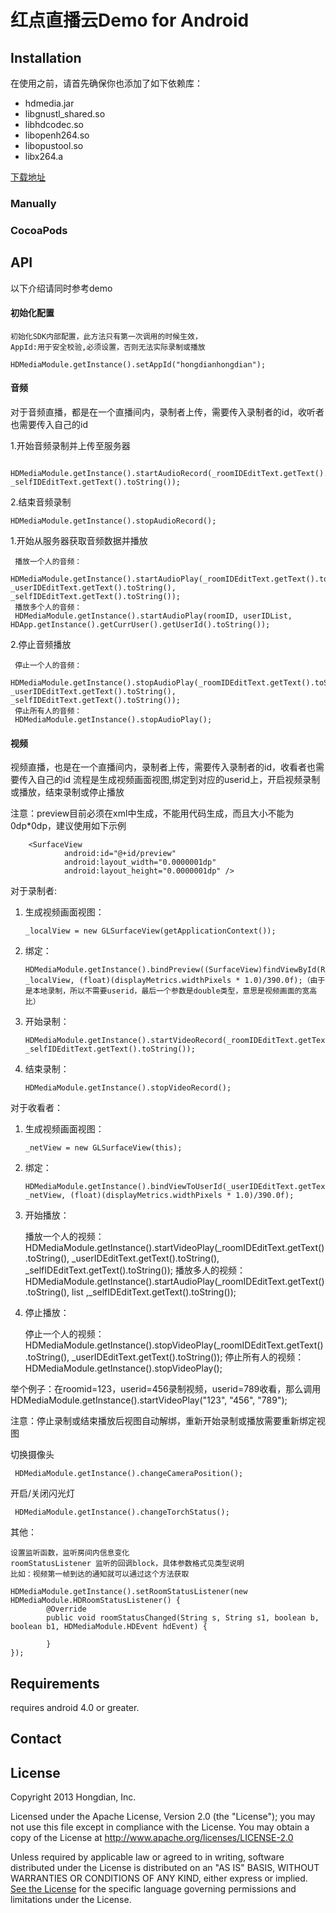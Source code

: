 
# 红点直播云Demo for Android #

## Installation  ##

 在使用之前，请首先确保你也添加了如下依赖库：
 
  * hdmedia.jar
  * libgnustl_shared.so
  * libhdcodec.so
  * libopenh264.so
  * libopustool.so
  * libx264.a


[下载地址](https://github.com/HongdianLab/android-live-sdk)

### Manually ####



### CocoaPods ###

## API ##
 以下介绍请同时参考demo

#### 初始化配置 ####

    初始化SDK内部配置，此方法只有第一次调用的时候生效，
    AppId:用于安全校验,必须设置，否则无法实际录制或播放

    HDMediaModule.getInstance().setAppId("hongdianhongdian");


#### 音频 ####
  对于音频直播，都是在一个直播间内，录制者上传，需要传入录制者的id，收听者也需要传入自己的id
  
  1.开始音频录制并上传至服务器
 
     HDMediaModule.getInstance().startAudioRecord(_roomIDEditText.getText().toString(), _selfIDEditText.getText().toString());
 
  2.结束音频录制
 
    HDMediaModule.getInstance().stopAudioRecord();
 
  1.开始从服务器获取音频数据并播放
 
     播放一个人的音频：
     HDMediaModule.getInstance().startAudioPlay(_roomIDEditText.getText().toString(), _userIDEditText.getText().toString(), _selfIDEditText.getText().toString());
     播放多个人的音频：
     HDMediaModule.getInstance().startAudioPlay(roomID, userIDList, HDApp.getInstance().getCurrUser().getUserId().toString());

 
   2.停止音频播放
 
     停止一个人的音频：
     HDMediaModule.getInstance().stopAudioPlay(_roomIDEditText.getText().toString(), _userIDEditText.getText().toString(), _selfIDEditText.getText().toString());
     停止所有人的音频：
     HDMediaModule.getInstance().stopAudioPlay();

#### 视频 ####

  视频直播，也是在一个直播间内，录制者上传，需要传入录制者的id，收看者也需要传入自己的id
  流程是生成视频画面视图,绑定到对应的userid上，开启视频录制或播放，结束录制或停止播放
  
  注意：preview目前必须在xml中生成，不能用代码生成，而且大小不能为0dp*0dp，建议使用如下示例
  
  		<SurfaceView
                android:id="@+id/preview"
                android:layout_width="0.0000001dp"
                android:layout_height="0.0000001dp" />

  对于录制者:
  
  1. 生成视频画面视图：
  
         _localView = new GLSurfaceView(getApplicationContext());
  
  2. 绑定：
  
         HDMediaModule.getInstance().bindPreview((SurfaceView)findViewById(R.id.preview), _localView, (float)(displayMetrics.widthPixels * 1.0)/390.0f);（由于是本地录制，所以不需要userid，最后一个参数是double类型，意思是视频画面的宽高比）
  
  3. 开始录制：
  
         HDMediaModule.getInstance().startVideoRecord(_roomIDEditText.getText().toString(), _selfIDEditText.getText().toString());
  
  4. 结束录制： 
  
         HDMediaModule.getInstance().stopVideoRecord();

  
对于收看者：
  
  1. 生成视频画面视图： 
  
         _netView = new GLSurfaceView(this);
  
  2. 绑定：
  
         HDMediaModule.getInstance().bindViewToUserId(_userIDEditText.getText().toString(), _netView, (float)(displayMetrics.widthPixels * 1.0)/390.0f);
  
  3. 开始播放：
  
        播放一个人的视频：
        HDMediaModule.getInstance().startVideoPlay(_roomIDEditText.getText().toString(), _userIDEditText.getText().toString(), _selfIDEditText.getText().toString());
        播放多人的视频：
        HDMediaModule.getInstance().startAudioPlay(_roomIDEditText.getText().toString(), list ,_selfIDEditText.getText().toString());

 
  4. 停止播放：
  
        停止一个人的视频：
        HDMediaModule.getInstance().stopVideoPlay(_roomIDEditText.getText().toString(), _userIDEditText.getText().toString());
        停止所有人的视频：
        HDMediaModule.getInstance().stopVideoPlay();
 
 
举个例子：在roomid=123，userid=456录制视频，userid=789收看，那么调用HDMediaModule.getInstance().startVideoPlay("123", "456", "789");

注意：停止录制或结束播放后视图自动解绑，重新开始录制或播放需要重新绑定视图
  
  切换摄像头
  
     HDMediaModule.getInstance().changeCameraPosition();
  
  开启/关闭闪光灯
  
     HDMediaModule.getInstance().changeTorchStatus(); 
     
 其他：
 
    
    
    设置监听函数，监听房间内信息变化
	roomStatusListener 监听的回调block，具体参数格式见类型说明
	比如：视频第一帧到达的通知就可以通过这个方法获取
	
	HDMediaModule.getInstance().setRoomStatusListener(new HDMediaModule.HDRoomStatusListener() {
            @Override
            public void roomStatusChanged(String s, String s1, boolean b, boolean b1, HDMediaModule.HDEvent hdEvent) {
                
            }
    });

## Requirements ##

 requires android 4.0 or greater.

## Contact ##


## License ##

Copyright 2013 Hongdian, Inc.

Licensed under the Apache License, Version 2.0 (the "License"); you may not use this file except in compliance with the License. You may obtain a copy of the License at http://www.apache.org/licenses/LICENSE-2.0

Unless required by applicable law or agreed to in writing, software distributed under the License is distributed on an "AS IS" BASIS, WITHOUT WARRANTIES OR CONDITIONS OF ANY KIND, either express or implied. [See the License](LICENSE.txt) for the specific language governing permissions and limitations under the License.
